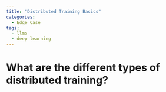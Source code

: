```yaml
---
title: "Distributed Training Basics"
categories:
  - Edge Case
tags:
  - llms
  - deep learning
---
```


# What are the different types of distributed training?
